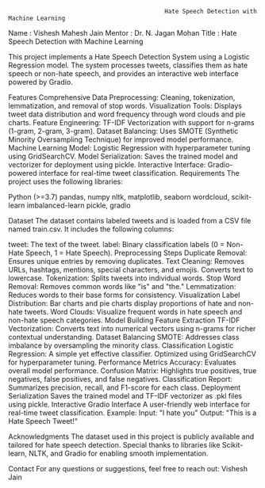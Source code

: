 
                                                Hate Speech Detection with Machine Learning
Name : Vishesh Mahesh Jain
Mentor : Dr. N. Jagan Mohan
Title : Hate Speech Detection with Machine Learning


This project implements a Hate Speech Detection System using a Logistic Regression model. The system processes tweets, classifies them as hate speech or non-hate speech, and provides an interactive web interface powered by Gradio.

Features
Comprehensive Data Preprocessing:
Cleaning, tokenization, lemmatization, and removal of stop words.
Visualization Tools:
Displays tweet data distribution and word frequency through word clouds and pie charts.
Feature Engineering:
TF-IDF Vectorization with support for n-grams (1-gram, 2-gram, 3-gram).
Dataset Balancing:
Uses SMOTE (Synthetic Minority Oversampling Technique) for improved model performance.
Machine Learning Model:
Logistic Regression with hyperparameter tuning using GridSearchCV.
Model Serialization:
Saves the trained model and vectorizer for deployment using pickle.
Interactive Interface:
Gradio-powered interface for real-time tweet classification.
Requirements
The project uses the following libraries:

Python (>=3.7)
pandas, numpy
nltk, matplotlib, seaborn
wordcloud, scikit-learn
imbalanced-learn
pickle, gradio
  
Dataset
The dataset contains labeled tweets and is loaded from a CSV file named train.csv. It includes the following columns:

tweet: The text of the tweet.
label: Binary classification labels (0 = Non-Hate Speech, 1 = Hate Speech).
Preprocessing Steps
Duplicate Removal: Ensures unique entries by removing duplicates.
Text Cleaning:
Removes URLs, hashtags, mentions, special characters, and emojis.
Converts text to lowercase.
Tokenization: Splits tweets into individual words.
Stop Word Removal: Removes common words like "is" and "the."
Lemmatization: Reduces words to their base forms for consistency.
Visualization
Label Distribution:
Bar charts and pie charts display proportions of hate and non-hate tweets.
Word Clouds:
Visualize frequent words in hate speech and non-hate speech categories.
Model Building
Feature Extraction
TF-IDF Vectorization: Converts text into numerical vectors using n-grams for richer contextual understanding.
Dataset Balancing
SMOTE: Addresses class imbalance by oversampling the minority class.
Classification
Logistic Regression:
A simple yet effective classifier.
Optimized using GridSearchCV for hyperparameter tuning.
Performance Metrics
Accuracy: Evaluates overall model performance.
Confusion Matrix: Highlights true positives, true negatives, false positives, and false negatives.
Classification Report: Summarizes precision, recall, and F1-score for each class.
Deployment
Serialization
Saves the trained model and TF-IDF vectorizer as .pkl files using pickle.
Interactive Gradio Interface
A user-friendly web interface for real-time tweet classification.
Example:
Input: "I hate you"
Output: "This is a Hate Speech Tweet!"

Acknowledgments
The dataset used in this project is publicly available and tailored for hate speech detection.
Special thanks to libraries like Scikit-learn, NLTK, and Gradio for enabling smooth implementation.


Contact
For any questions or suggestions, feel free to reach out:
Vishesh Jain



